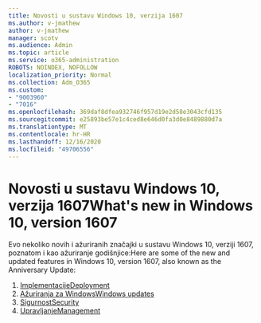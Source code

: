 ```yaml
---
title: Novosti u sustavu Windows 10, verzija 1607
ms.author: v-jmathew
author: v-jmathew
manager: scotv
ms.audience: Admin
ms.topic: article
ms.service: o365-administration
ROBOTS: NOINDEX, NOFOLLOW
localization_priority: Normal
ms.collection: Adm_O365
ms.custom:
- "9003960"
- "7016"
ms.openlocfilehash: 369daf8dfea932746f957d19e2d58e3043cfd135
ms.sourcegitcommit: e25893be57e1c4ced8e646d0fa3d0e8489880d7a
ms.translationtype: MT
ms.contentlocale: hr-HR
ms.lasthandoff: 12/16/2020
ms.locfileid: "49706556"
---
```

# <a name="whats-new-in-windows-10-version-1607"></a><span data-ttu-id="7f81e-102">Novosti u sustavu Windows 10, verzija 1607</span><span class="sxs-lookup"><span data-stu-id="7f81e-102">What's new in Windows 10, version 1607</span></span>

<span data-ttu-id="7f81e-103">Evo nekoliko novih i ažuriranih značajki u sustavu Windows 10, verziji 1607, poznatom i kao ažuriranje godišnjice:</span><span class="sxs-lookup"><span data-stu-id="7f81e-103">Here are some of the new and updated features in Windows 10, version 1607, also known as the Anniversary Update:</span></span>

1. [<span data-ttu-id="7f81e-104">Implementacije</span><span class="sxs-lookup"><span data-stu-id="7f81e-104">Deployment</span></span>](https://go.microsoft.com/fwlink/?linkid=2114462)
2. [<span data-ttu-id="7f81e-105">Ažuriranja za Windows</span><span class="sxs-lookup"><span data-stu-id="7f81e-105">Windows updates</span></span>](https://go.microsoft.com/fwlink/?linkid=2114463)
3. [<span data-ttu-id="7f81e-106">Sigurnost</span><span class="sxs-lookup"><span data-stu-id="7f81e-106">Security</span></span>](https://go.microsoft.com/fwlink/?linkid=2114270)
4. [<span data-ttu-id="7f81e-107">Upravljanje</span><span class="sxs-lookup"><span data-stu-id="7f81e-107">Management</span></span>](https://go.microsoft.com/fwlink/?linkid=2114271)
